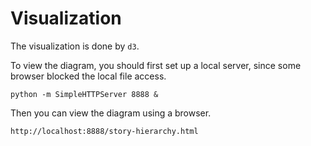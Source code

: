 Visualization
==================

The visualization is done by `d3`.

To view the diagram, you should first set up a local server, since some browser blocked the local file access.

    python -m SimpleHTTPServer 8888 &

Then you can view the diagram using a browser.

    http://localhost:8888/story-hierarchy.html
